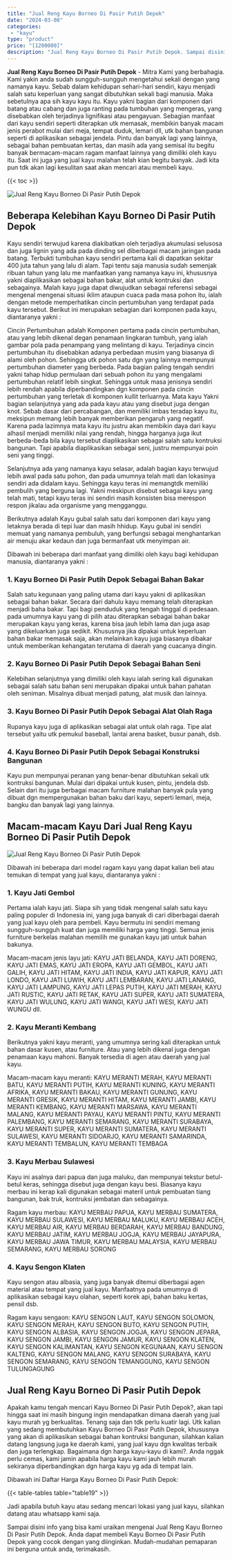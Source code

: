 ```yaml
---
title: "Jual Reng Kayu Borneo Di Pasir Putih Depok"
date: "2024-03-08"
categories:
 - "kayu"
type: "product"
price: "[1200000]"
description: "Jual Reng Kayu Borneo Di Pasir Putih Depok. Sampai disini info yang bisa kami uraikan mengenai Jual Reng Kayu Borneo Di Pasir Putih Depok. Anda dapat membeli..."
---
```


**Jual Reng Kayu Borneo Di Pasir Putih Depok** - Mitra Kami yang berbahagia. Kami yakin anda sudah sungguh-sungguh mengetahui sekali dengan yang namanya kayu. Sebab dalam kehidupan sehari-hari sendiri, kayu menjadi salah satu keperluan yang sangat dibutuhkan sekali bagi manusia. Maka sebetulnya apa sih kayu kayu itu. Kayu yakni bagian dari komponen dari batang atau cabang dan juga ranting pada tumbuhan yang mengeras, yang disebabkan oleh terjadinya lignifikasi atau pengayuan. Sebagian manfaat dari kayu sendiri seperti diterapkan utk memasak, membikin banyak macam jenis perabot mulai dari meja, tempat duduk, lemari dll, utk bahan bangunan seperti di aplikasikan sebagai jendela. Pintu dan banyak lagi yang lainnya, sebagai bahan pembuatan kertas, dan masih ada yang semisal itu begitu banyak bermacam-macam ragam manfaat lainnya yang dimiliki oleh kayu itu. Saat ini juga yang jual kayu malahan telah kian begitu banyak. Jadi kita pun tdk akan lagi kesulitan saat akan mencari atau membeli kayu.

{{< toc >}}

![Jual Reng Kayu Borneo Di Pasir Putih Depok](/images/kayu/kayu17.jpg)

## Beberapa Kelebihan Kayu Borneo Di Pasir Putih Depok

Kayu sendiri terwujud karena diakibatkan oleh terjadiya akumulasi selusosa dan juga lignin yang ada pada dinding sel diberbagai macam jaringan pada batang. Terbukti tumbuhan kayu sendiri pertama kali di dapatkan sekitar 400 juta tahun yang lalu di alam. Tapi tentu saja manusia sudah semenjak ribuan tahun yang lalu me manfaatkan yang namanya kayu ini, khususnya yakni diaplikasikan sebagai bahan bakar, alat untuk kontruksi dan sebagainya. Malah kayu juga dapat diwujudkan sebagai referensi sebagai mengenal mengenai situasi iklim ataupun cuaca pada masa pohon itu, ialah dengan metode memperhatikan cincin pertumbuhan yang terdapat pada kayu tersebut. Berikut ini merupakan sebagian dari komponen pada kayu, diantaranya yakni :

Cincin Pertumbuhan adalah Komponen pertama pada cincin pertumbuhan, atau yang lebih dikenal degan penamaan lingkaran tumbuh, yang ialah gambar pola pada penampang yang melintang di kayu. Terjadinya cincin pertumbuhan itu disebabkan adanya perbedaan musim yang biasanya di alami oleh pohon. Sehingga utk pohon satu dgn yang lainnya mempunyai pertumbuhan diameter yang berbeda. Pada bagian paling tengah sendiri yakni tahap hidup permulaan dari sebuah pohon itu yang mengalami pertumbuhan relatif lebih singkat. Sehingga untuk masa jenisnya sendiri lebih rendah apabila diperbandingkan dgn komponen pada cincin pertumbuhan yang terletak di komponen kullit terluarnya. Mata kayu Yakni bagian selanjutnya yang ada pada kayu atau yang disebut juga dengan knot. Sebab dasar dari percabangan, dan memiliki imbas teradap kayu itu, meksipun memang lebih banyak memberikan pengaruh yang negatif. Karena pada lazimnya mata kayu itu justru akan membikin daya dari kayu alhasil menjadi memiliki nilai yang rendah, hingga harganya juga ikut berbeda-beda bila kayu tersebut diaplikasikan sebagai salah satu kontruksi bangunan. Tapi apabila diaplikasikan sebagai seni, justru mempunyai poin seni yang tinggi.

Selanjutnya ada yang namanya kayu selasar, adalah bagian kayu terwujud lebih awal pada satu pohon, dan pada umumnya telah mati dan lokasinya sendiri ada didalam kayu. Sehingga kayu teras ini memangtdk memiliki pembulih yang berguna lagi. Yakni meskipun disebut sebagai kayu yang telah mati, tetapi kayu teras ini sendiri masih konsisten bisa merespon respon jikalau ada organisme yang mengganggu.

Berikutnya adalah Kayu gubal salah satu dari komponen dari kayu yang letaknya berada di tepi luar dan masih hhidup. Kayu gubal ini sendiri memuat yang namanya pembuluh, yang berfungsi sebagai menghantarkan air menuju akar kedaun dan juga bermanfaat utk menyimpan air.

Dibawah ini beberapa dari manfaat yang dimiliki oleh kayu bagi kehidupan manusia, diantaranya yakni :

### 1\. Kayu Borneo Di Pasir Putih Depok Sebagai Bahan Bakar

Salah satu kegunaan yang paling utama dari kayu yakni di aplikasikan sebagai bahan bakar. Secara dari dahulu kayu memang telah diterapkan menjadi baha bakar. Tapi bagi penduduk yang tengah tinggal di pedesaan. pada umumnya kayu yang di pilih atau diterapkan sebagai bahan bakar merupakan kayu yang keras, karena bisa jauh lebih lama dan juga asap yang dikeluarkan juga sedikit. Khususnya jika dipakai untuk keperluan bahan bakar memasak saja, akan melainkan kayu juga biasanya dibakar untuk memberikan kehangatan terutama di daerah yang cuacanya dingin.

### 2\. Kayu Borneo Di Pasir Putih Depok Sebagai Bahan Seni

Kelebihan selanjutnya yang dimiliki oleh kayu ialah sering kali digunakan sebagai salah satu bahan seni merupakan dipakai untuk bahan pahatan oleh seniman. Misalnya dibuat menjadi patung, alat musik dan lainnya.

### 3\. Kayu Borneo Di Pasir Putih Depok Sebagai Alat Olah Raga

Rupanya kayu juga di aplikasikan sebagai alat untuk olah raga. Tipe alat tersebut yaitu utk pemukul baseball, lantai arena basket, busur panah, dsb.

### 4\. Kayu Borneo Di Pasir Putih Depok Sebagai Konstruksi Bangunan

Kayu pun mempunyai peranan yang benar-benar dibutuhkan sekali utk kontruksi bangunan. Mulai dari dipakai untuk kusen, pintu, jendela dsb. Selain dari itu juga berbagai macam furniture malahan banyak pula yang dibuat dgn mempergunakan bahan baku dari kayu, seperti lemari, meja, bangku dan banyak lagi yang lainnya.

## Macam-macam Kayu Dari Jual Reng Kayu Borneo Di Pasir Putih Depok

![Jual Reng Kayu Borneo Di Pasir Putih Depok](/images/kayu/kayu13.jpg)

Dibawah ini beberapa dari model ragam kayu yang dapat kalian beli atau temukan di tempat yang jual kayu, diantaranya yakni :

### 1\. Kayu Jati Gembol

Pertama ialah kayu jati. Siapa sih yang tidak mengenal salah satu kayu paling populer di Indonesia ini, yang juga banyak di cari diberbagai daerah yang jual kayu oleh para pembeli. Kayu bermutu ini sendiri memang sungguh-sungguh kuat dan juga memiliki harga yang tinggi. Semua jenis furniture berkelas malahan memilih me gunakan kayu jati untuk bahan bakunya.

Macam-macam jenis layu jati: KAYU JATI BELANDA, KAYU JATI DORENG, KAYU JATI EMAS, KAYU JATI EROPA, KAYU JATI GEMBOL, KAYU JATI GALIH, KAYU JATI HITAM, KAYU JATI INDIA, KAYU JATI KAPUR, KAYU JATI LONDO, KAYU JATI LUWIH, KAYU JATI LEMBARAN, KAYU JATI LANANG, KAYU JATI LAMPUNG, KAYU JATI LEPAS PUTIH, KAYU JATI MERAH, KAYU JATI RUSTIC, KAYU JATI RETAK, KAYU JATI SUPER, KAYU JATI SUMATERA, KAYU JATI WULUNG, KAYU JATI WANGI, KAYU JATI WESI, KAYU JATI WUNGU dll.

### 2\. Kayu Meranti Kembang

Berikutnya yakni kayu meranti, yang umumnya sering kali diterapkan untuk bahan dasar kusen, atau furniture. Atau yang lebih dikenal juga dengan penamaan kayu mahoni. Banyak tersedia di agen atau daerah yang jual kayu.

Macam-macam kayu meranti: KAYU MERANTI MERAH, KAYU MERANTI BATU, KAYU MERANTI PUTIH, KAYU MERANTI KUNING, KAYU MERANTI AFRIKA, KAYU MERANTI BAKAU, KAYU MERANTI GUNUNG, KAYU MERANTI GRESIK, KAYU MERANTI HITAM, KAYU MERANTI JAMBI, KAYU MERANTI KEMBANG, KAYU MERANTI MARSAWA, KAYU MERANTI MALANG, KAYU MERANTI PAYAU, KAYU MERANTI PINTU, KAYU MERANTI PALEMBANG, KAYU MERANTI SEMARANG, KAYU MERANTI SURABAYA, KAYU MERANTI SUPER, KAYU MERANTI SUMATERA, KAYU MERANTI SULAWESI, KAYU MERANTI SIDOARJO, KAYU MERANTI SAMARINDA, KAYU MERANTI TEMBALUN, KAYU MERANTI TEMBAGA

### 3\. Kayu Merbau Sulawesi

Kayu ini asalnya dari papua dan juga maluku, dan mempunyai tekstur betul-betul keras, sehingga disebut juga dengan kayu besi. Biasanya kayu merbau ini kerap kali digunakan sebagai materil untuk pembuatan tiang bangunan, bak truk, kontruksi jembatan dan sebagainya.

Ragam kayu merbau: KAYU MERBAU PAPUA, KAYU MERBAU SUMATERA, KAYU MERBAU SULAWESI, KAYU MERBAU MALUKU, KAYU MERBAU ACEH, KAYU MERBAU AIR, KAYU MERBAU BERDARAH, KAYU MERBAU BANDUNG, KAYU MERBAU JATIM, KAYU MERBAU JOGJA, KAYU MERBAU JAYAPURA, KAYU MERBAU JAWA TIMUR, KAYU MERBAU MALAYSIA, KAYU MERBAU SEMARANG, KAYU MERBAU SORONG

### 4\. Kayu Sengon Klaten

Kayu sengon atau albasia, yang juga banyak ditemui diberbagai agen material atau tempat yang jual kayu. Manfaatnya pada umumnya di aplikasikan sebagai kayu olahan, seperti korek api, bahan baku kertas, pensil dsb.

Ragam kayu sengaon: KAYU SENGON LAUT, KAYU SENGON SOLOMON, KAYU SENGON MERAH, KAYU SENGON BUTO, KAYU SENGON PUTIH, KAYU SENGON ALBASIA, KAYU SENGON JOGJA, KAYU SENGON JEPARA, KAYU SENGON JAMBI, KAYU SENGON JAMUR, KAYU SENGON KLATEN, KAYU SENGON KALIMANTAN, KAYU SENGON KEGUNAAN, KAYU SENGON KALTENG, KAYU SENGON MALANG, KAYU SENGON SURABAYA, KAYU SENGON SEMARANG, KAYU SENGON TEMANGGUNG, KAYU SENGON TULUNGAGUNG

## Jual Reng Kayu Borneo Di Pasir Putih Depok

Apakah kamu tengah mencari Kayu Borneo Di Pasir Putih Depok?, akan tapi hingga saat ini masih bingung ingin mendapatkan dimana daerah yang jual kayu murah yg berkualitas. Tenang saja dan tdk perlu kuatir lagi. Utk kalian yang sedang membutuhkan Kayu Borneo Di Pasir Putih Depok, khususnya yang akan di aplikasikan sebagai bahan kontruksi bangunan, silahkan kalian datang langsung juga ke daerah kami, yang jual kayu dgn kwalitas terbaik dan juga terlengkap. Bagaimana dgn harga kayu-kayu di kami?. Anda nggak perlu cemas, kami jamin apabila harga kayu kami jauh lebih murah sekiranya diperbandingkan dgn harga kayu yg ada di tempat lain.

Dibawah ini Daftar Harga Kayu Borneo Di Pasir Putih Depok:

{{< table-tables table="table19" >}}

Jadi apabila butuh kayu atau sedang mencari lokasi yang jual kayu, silahkan datang atau whatsapp kami saja.

Sampai disini info yang bisa kami uraikan mengenai Jual Reng Kayu Borneo Di Pasir Putih Depok. Anda dapat membeli Kayu Borneo Di Pasir Putih Depok yang cocok dengan yang diinginkan. Mudah-mudahan pemaparan ini berguna untuk anda, terimakasih.
